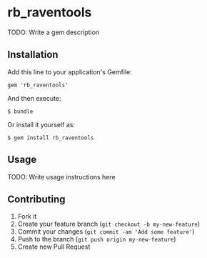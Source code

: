 # rb_raventools

TODO: Write a gem description

## Installation

Add this line to your application's Gemfile:

    gem 'rb_raventools'

And then execute:

    $ bundle

Or install it yourself as:

    $ gem install rb_raventools

## Usage

TODO: Write usage instructions here

## Contributing

1. Fork it
2. Create your feature branch (`git checkout -b my-new-feature`)
3. Commit your changes (`git commit -am 'Add some feature'`)
4. Push to the branch (`git push origin my-new-feature`)
5. Create new Pull Request
